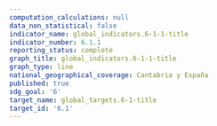 ```yaml
---
computation_calculations: null
data_non_statistical: false
indicator_name: global_indicators.6-1-1-title
indicator_number: 6.1.1
reporting_status: complete
graph_title: global_indicators.6-1-1-title
graph_type: line
national_geographical_coverage: Cantabria y España
published: true
sdg_goal: '6'
target_name: global_targets.6-1-title
target_id: '6.1'
---
```

